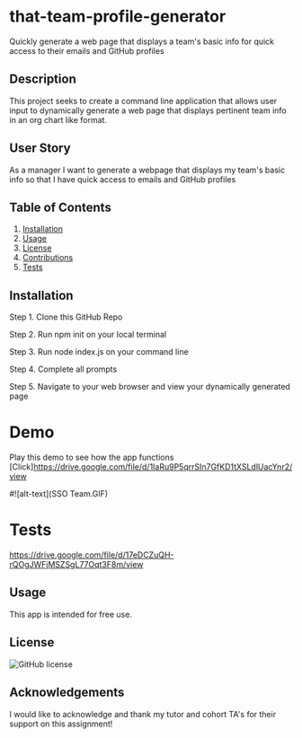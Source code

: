 # that-team-profile-generator
Quickly generate a web page that displays a team's basic info for quick access to their emails and GitHub profiles


## Description
This project seeks to create a command line application that allows user input to dynamically generate a web page that displays pertinent team info in an org chart like format.

## User Story
As a manager
I want to generate a webpage that displays my team's basic info
so that I have quick access to emails and GitHub profiles


## Table of Contents
1. [Installation](#installation)
2. [Usage](#usage)
3. [License](#license)
4. [Contributions](#contributions)
5. [Tests](#tests)

## Installation
Step 1. Clone this GitHub Repo


Step 2. Run npm init on your local terminal 


Step 3. Run node index.js on your command line 


Step 4. Complete all prompts 


Step 5. Navigate to your web browser and view your dynamically generated page

# Demo
Play this demo to see how the app functions [Click]https://drive.google.com/file/d/1IaRu9P5qrrSIn7GfKD1tXSLdlUacYnr2/view

#![alt-text](SSO Team.GIF)


# Tests
https://drive.google.com/file/d/17eDCZuQH-rQOgJWFjMSZSgL77Oqt3F8m/view

##  Usage
This app is intended for free use.

##  License
![GitHub license](https://img.shields.io/badge/license-MIT-blue.svg)


##  Acknowledgements 
I would like to acknowledge and thank my tutor and cohort TA's for their support on this assignment! 

 

